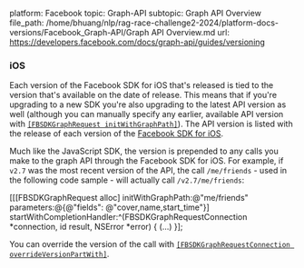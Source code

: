 platform: Facebook
topic: Graph-API
subtopic: Graph API Overview
file_path: /home/bhuang/nlp/rag-race-challenge2-2024/platform-docs-versions/Facebook_Graph-API/Graph API Overview.md
url: https://developers.facebook.com/docs/graph-api/guides/versioning


### iOS

Each version of the Facebook SDK for iOS that's released is tied to the version that's available on the date of release. This means that if you're upgrading to a new SDK you're also upgrading to the latest API version as well (although you can manually specify any earlier, available API version with [`[FBSDKGraphRequest initWithGraphPath]`](https://developers.facebook.com/docs/reference/ios/current/class/FBSDKGraphRequest/#initWithGraphPath:parameters:)). The API version is listed with the release of each version of the [Facebook SDK for iOS](https://developers.facebook.com/docs/ios).

Much like the JavaScript SDK, the version is prepended to any calls you make to the graph API through the Facebook SDK for iOS. For example, if `v2.7` was the most recent version of the API, the call `/me/friends` - used in the following code sample - will actually call `/v2.7/me/friends`:

\[\[\[FBSDKGraphRequest alloc\] initWithGraphPath:@"me/friends"
  parameters:@{@"fields": @"cover,name,start\_time"}\]
    startWithCompletionHandler:^(FBSDKGraphRequestConnection \*connection, id result, NSError \*error) {
        (...)
    }\];

You can override the version of the call with [`[FBSDKGraphRequestConnection overrideVersionPartWith]`](https://developers.facebook.com/docs/reference/ios/current/class/FBSDKGraphRequestConnection/#overrideVersionPartWith:).